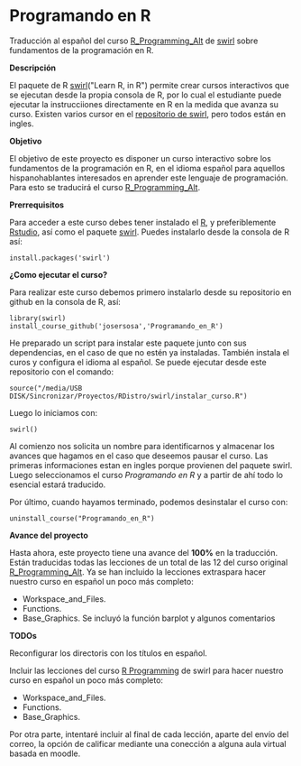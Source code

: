 # Programando en R

Traducción al español del curso [R_Programming_Alt](https://github.com/swirldev/swirl_courses/tree/master/R_Programming_Alt) de [swirl](http://swirlstats.com/) sobre fundamentos de la programación en R. 

**Descripción**

El paquete de R [swirl](http://swirlstats.com/)("Learn R, in R") permite crear cursos interactivos que se ejecutan desde la propia consola de R, por lo cual el estudiante puede ejecutar la instrucciiones directamente en R en la medida que avanza su curso. Existen varios cursor en el [repositorio de swirl](https://github.com/swirldev/swirl_courses), pero todos están en ingles.

**Objetivo**

El objetivo de este proyecto es disponer un curso interactivo sobre los fundamentos de la programación en R, en el idioma español para aquellos hispanohablantes interesados en aprender este lenguaje de programación. Para esto se traducirá el curso [R_Programming_Alt](https://github.com/swirldev/swirl_courses/tree/master/R_Programming_Alt).

**Prerrequisitos**

Para acceder a este curso debes tener instalado el [R](https://cran.rstudio.com/), y preferiblemente [Rstudio](https://www.rstudio.com/products/rstudio/download/), así como el paquete [swirl](http://swirlstats.com/). Puedes instalarlo desde la consola de R así:

```{r}
install.packages('swirl')
```

**¿Como ejecutar el curso?**

Para realizar este curso debemos primero instalarlo desde su repositorio en github en la consola de R, así:

```{r}
library(swirl)
install_course_github('josersosa','Programando_en_R')
```

He preparado un script para instalar este paquete junto con sus dependencias, en el caso de que no estén ya instaladas. También instala el curos y configura el idioma al español. Se puede ejecutar desde este repositorio con el comando:

```{r}
source("/media/USB DISK/Sincronizar/Proyectos/RDistro/swirl/instalar_curso.R")
```

Luego lo iniciamos con:

```{r}
swirl()
```

Al comienzo nos solicita un nombre para identificarnos y almacenar los avances que hagamos en el caso que deseemos pausar el curso. Las primeras informaciones estan en ingles porque provienen del paquete swirl. Luego seleccionamos el curso _Programando en R_ y a partir de ahí todo lo esencial estará traducido.

Por último, cuando hayamos terminado, podemos desinstalar el curso con:

```{r}
uninstall_course("Programando_en_R")
```


**Avance del proyecto**

Hasta ahora, este proyecto tiene una avance del **100%** en la traducción. Están traducidas todas las lecciones de un total de las 12 del curso original [R_Programming_Alt](https://github.com/swirldev/swirl_courses/tree/master/R_Programming_Alt).
Ya se han incluido la lecciones extraspara hacer nuestro curso en español un poco más completo:
- Workspace_and_Files.
- Functions.
- Base_Graphics. Se incluyó la función barplot y algunos comentarios

**TODOs**

Reconfigurar los directoris con los títulos en español.

Incluir las lecciones del curso [R Programming](https://github.com/swirldev/swirl_courses/tree/master/R_Programming) de swirl para hacer nuestro curso en español un poco más completo:
- Workspace_and_Files.
- Functions.
- Base_Graphics.

Por otra parte, intentaré incluir al final de cada lección, aparte del envío del correo, la opción de calificar mediante una conección a alguna aula virtual basada en moodle.

